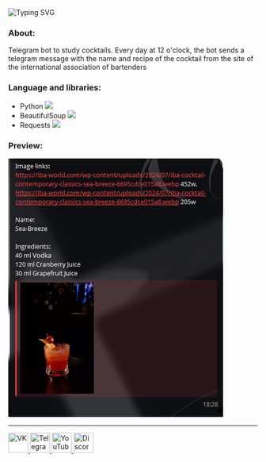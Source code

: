 <img src="https://readme-typing-svg.herokuapp.com?font=Barlow&weight=500&size=25&pause=1000&color=B21F26&vCenter=true&width=435&lines=IBA+Cocktails" alt="Typing SVG" />

### About: 
Telegram bot to study cocktails. Every day at 12 o'clock, the bot sends a telegram message with the name and recipe of the cocktail from the site of the international association of bartenders

### Language and libraries:

* Python <img src="https://github.com/abranhe/programming-languages-logos/blob/master/src/python/python.png?raw=true" width="15"/>
* BeautifulSoup <img src="https://pypi.org/static/images/logo-small.8998e9d1.svg" width="15"/>
* Requests <img src="https://pypi.org/static/images/logo-small.8998e9d1.svg" width="15"/>

### Preview:

![alt text](image.png)

---
<div id="badges">
  <a href="https://vk.com/aniime_guy" >
    <img src="https://img.icons8.com/?size=512&id=13977&format=png"width="40" height="40" title="VK"/>
  </a>
  <a href="https://t.me/Ilham06">
    <img src="https://img.icons8.com/?size=512&id=63306&format=png"width="40" height="40" title="Telegram"/>
  </a> 
  <a href="https://www.youtube.com/channel/UC9m1N5x0OXWihGpR50Yk35g">
   <img src="https://github.com/titanilham/titanilham/assets/86422270/51f7c427-b7b3-4591-9243-2f2c3465d742" width="40" height="40" title="YouTube"/>
  </a>
  <a href="https://discord.com/channels/1019531122239094794/1019531122239094801">
    <img src="https://www.freepnglogos.com/uploads/discord-logo-png/discord-logo-logodownload-download-logotipos-1.png" width="40" height="40" title="Discord"/>
  </a>
</div>